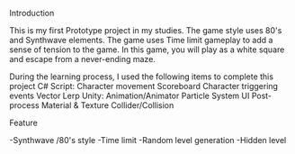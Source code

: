 
Introduction

This is my first Prototype project in my studies. The game style uses 80's and Synthwave elements. The game uses Time limit gameplay to add a sense of tension to the game.
 In this game, you will play as a white square and escape from a never-ending maze.

During the learning process, I used the following items to complete this project
C# Script:
Character movement
Scoreboard
Character triggering events
Vector Lerp
Unity:
Animation/Animator
Particle System
UI
Post-process
Material & Texture
Collider/Collision

Feature

-Synthwave /80's style
-Time limit
-Random level generation
-Hidden level 
